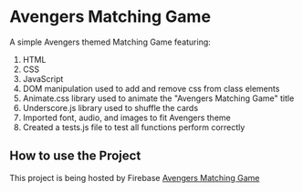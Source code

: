 # Avengers Matching Game

A simple Avengers themed Matching Game featuring:

1. HTML
2. CSS
3. JavaScript
4. DOM manipulation used to add and remove css from class elements
5. Animate.css library used to animate the "Avengers Matching Game" title
6. Underscore.js library used to shuffle the cards
7. Imported font, audio, and images to fit Avengers theme
8. Created a tests.js file to test all functions perform correctly

## How to use the Project

This project is being hosted by Firebase [Avengers Matching Game](https://avengers-matching-game.web.app/)
